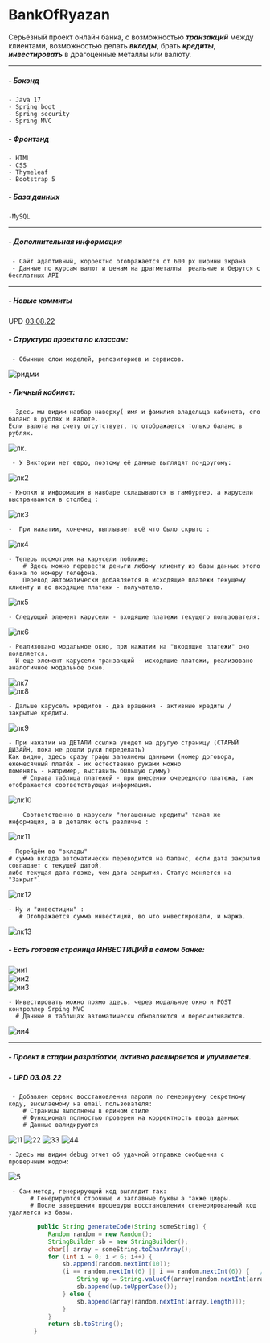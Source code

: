 # BankOfRyazan
Серьёзный проект онлайн банка, с возможностью ***транзакций*** между клиентами, возможностью делать ***вклады***, брать ***кредиты***, ***инвестировать*** в драгоценные металлы или валюту. 
***  
##### - Бэкэнд
    - Java 17
    - Spring boot  
    - Spring security  
    - Spring MVC  
##### - Фронтэнд  
    - HTML  
    - CSS  
    - Thymeleaf  
    - Bootstrap 5  
##### - База данных  
    -MySQL
***
##### - Дополнительная информация  
     - Сайт адаптивный, корректно отображается от 600 px ширины экрана  
     - Данные по курсам валют и ценам на драгметаллы  реальные и берутся с бесплатных API
*** 
##### - Новые коммиты
UPD <a href="#03.08.22">03.08.22</a>
 
##### - Структура проекта по классам:  
     - Обычные слои моделей, репозиториев и сервисов.  
![ридми](https://user-images.githubusercontent.com/97405800/182043726-604642de-0c62-4271-871b-68006939d7d0.jpg)  
  
##### - Личный кабинет:  
    - Здесь мы видим навбар наверху( имя и фамилия владельца кабинета, его баланс в рублях и валюте. 
    Если валюта на счету отсутствует, то отображается только баланс в рублях.
![лк](https://user-images.githubusercontent.com/97405800/182044109-0bf8d8ea-4cd1-4b50-9050-01892d88a583.jpg).  

     - У Виктории нет евро, поэтому её данные выглядят по-другому:  
![лк2](https://user-images.githubusercontent.com/97405800/182044235-1e4cf5ef-f177-4998-b431-e9fb54214f9d.jpg)  
  
    - Кнопки и информация в навбаре складываются в гамбургер, а карусели выстраиваются в столбец :  
![лк3](https://user-images.githubusercontent.com/97405800/182044450-fa4c6c99-fb5d-44f9-bc8f-98b30a374fe5.jpg)
    
    -  При нажатии, конечно, выплывает всё что было скрыто :  
![лк4](https://user-images.githubusercontent.com/97405800/182044483-fd0ac05e-9fb3-47fd-b85d-bd1eae3e7663.jpg)  
  
    - Теперь посмотрим на карусели поближе:  
        # Здесь можно перевести деньги любому клиенту из базы данных этого банка по номеру телефона. 
        Перевод автоматически добавляется в исходящие платежи текущему клиенту и во входящие платежи - получателю.  
        
![лк5](https://user-images.githubusercontent.com/97405800/182044567-645e5aca-9280-4f4d-ba8e-9781de00ccd6.jpg)  

    - Следующий элемент карусели - входящие платежи текущего пользователя: 
![лк6](https://user-images.githubusercontent.com/97405800/182044664-f8e31450-5a54-487c-9dd8-05fd3e85ad18.jpg)

    - Реализовано модальное окно, при нажатии на "входящие платежи" оно появляется.  
    - И еще элемент карусели транзакций - исходящие платежи, реализовано аналогичное модальное окно. 
![лк7](https://user-images.githubusercontent.com/97405800/182044803-460a4dd2-d1a0-477d-b40d-251009b1d73a.jpg)  
![лк8](https://user-images.githubusercontent.com/97405800/182044834-6130cf3b-763a-4ef9-856c-9dc8ff2afee5.jpg)  
  
    
    - Дальше карусель кредитов - два вращения - активные кредиты / закрытые кредиты.  
![лк9](https://user-images.githubusercontent.com/97405800/182044914-e057958c-f20f-4c08-840a-7afb3b8a2c9c.jpg)  

    - При нажатии на ДЕТАЛИ ссылка уведет на другую страницу (СТАРЫЙ ДИЗАЙН, пока не дошли руки переделать)
    Как видно, здесь сразу графы заполнены данными (номер договора, ежемесячный платёж - их естественно руками можно
    поменять - например, выставить бОльшую сумму)  
        # Cправа таблица платежей - при внесении очередного платежа, там отображается соответствующая информация.
![лк10](https://user-images.githubusercontent.com/97405800/182044980-d6832d60-7e25-409d-8d4c-b0ca7155ed7f.jpg)  

        Соответственно в карусели "погашенные кредиты" такая же информация, а в деталях есть различие :  
![лк11](https://user-images.githubusercontent.com/97405800/182045100-b6a9e767-ab57-4397-bac2-15e2e575e8c9.jpg)  
   
    - Перейдём во "вклады"  
    # сумма вклада автоматически переводится на баланс, если дата закрытия совпадает с текущей датой, 
    либо текущая дата позже, чем дата закрытия. Статус меняется на "Закрыт".
![лк12](https://user-images.githubusercontent.com/97405800/182045133-a46bc96e-f9cd-4fff-84e0-38d15c2e4c28.jpg)  


    - Ну и "инвестиции" :
       # Отображается сумма инвестиций, во что инвестировали, и маржа.
![лк13](https://user-images.githubusercontent.com/97405800/182045234-46dce82e-ffd1-4f18-a3b1-6bf8e96a1b25.jpg)    

##### - Есть готовая страница ИНВЕСТИЦИЙ в самом банке:
![ии1](https://user-images.githubusercontent.com/97405800/182045338-50de82fb-864a-49c3-96b6-9117584b375b.jpg)  
![ии2](https://user-images.githubusercontent.com/97405800/182045365-cb540e89-caf0-40cd-b36e-2605bed715c4.jpg)  
![ии3](https://user-images.githubusercontent.com/97405800/182045441-458c9113-6110-404a-a8ef-109399c24106.jpg)  

    - Инвестировать можно прямо здесь, через модальное окно и POST контроллер Srping MVC  
      # Данные в таблицах автоматически обновляются и пересчитываются.
![ии4](https://user-images.githubusercontent.com/97405800/182045478-8d482acc-e437-4db5-a9fb-3ea3ab9f49e5.jpg)  
  
*** 

##### - Проект в стадии разработки, активно расширяется и улучшается.

##### - <a name="03.08.22">UPD 03.08.22</a>
     - Добавлен сервис восстановления пароля по генерируему секретному коду, высылаемому на email пользователя:  
        # Страницы выполнены в едином стиле
        # Функционал полностью проверен на корректность ввода данных
        # Данные валидируются  
        
![11](https://user-images.githubusercontent.com/97405800/182603773-77679719-168c-4dc1-9582-86eff42db233.jpg)
![22](https://user-images.githubusercontent.com/97405800/182603839-6598e64a-a77b-49fd-85b0-7dc49e2ae4a9.jpg)
![33](https://user-images.githubusercontent.com/97405800/182603846-29b3ad8d-4e16-4107-b066-a001ed14b008.jpg)
![44](https://user-images.githubusercontent.com/97405800/182603849-b1b86274-a097-4ff9-99dc-bf910b193852.jpg)

    - Здесь мы видим debug отчет об удачной отправке сообщения с проверчным кодом:  
![5](https://user-images.githubusercontent.com/97405800/182604665-c05a1ab8-fe9f-426e-bc24-79bec4c43d32.jpg)  

     - Сам метод, генерирующий код выглядит так:  
          # Генерируются строчные и заглавные буквы а также цифры.
          # После завершения процедуры восстановления сгенерированный код удаляется из базы.  
```java  
        public String generateCode(String someString) {
           Random random = new Random();
           StringBuilder sb = new StringBuilder();
           char[] array = someString.toCharArray();
           for (int i = 0; i < 6; i++) {
               sb.append(random.nextInt(10));
               (i == random.nextInt(6) || i == random.nextInt(6)) {   // логическое ИЛИ добавлено с целью повышения шанса получить загл. букву
                   String up = String.valueOf(array[random.nextInt(array.length)]);
                   sb.append(up.toUpperCase());
               } else {
                   sb.append(array[random.nextInt(array.length)]);
               }
           }
           return sb.toString();
       } 
```
